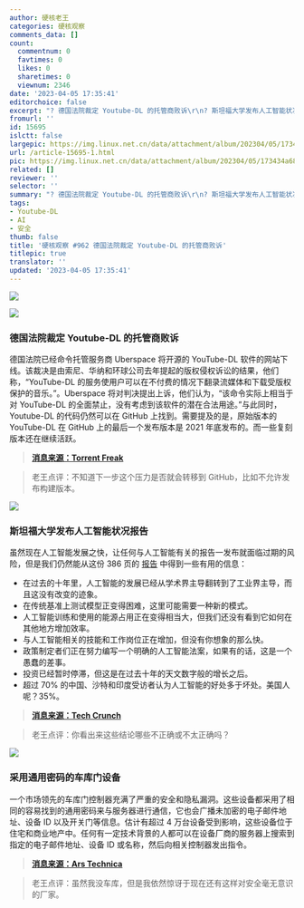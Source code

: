 ```yaml
---
author: 硬核老王
categories: 硬核观察
comments_data: []
count:
  commentnum: 0
  favtimes: 0
  likes: 0
  sharetimes: 0
  viewnum: 2346
date: '2023-04-05 17:35:41'
editorchoice: false
excerpt: "? 德国法院裁定 Youtube-DL 的托管商败诉\r\n? 斯坦福大学发布人工智能状况报告\r\n? 采用通用密码的车库门设备\r\n» \r\n»"
fromurl: ''
id: 15695
islctt: false
largepic: https://img.linux.net.cn/data/attachment/album/202304/05/173434a68vdvwdun1b6edw.jpg
url: /article-15695-1.html
pic: https://img.linux.net.cn/data/attachment/album/202304/05/173434a68vdvwdun1b6edw.jpg.thumb.jpg
related: []
reviewer: ''
selector: ''
summary: "? 德国法院裁定 Youtube-DL 的托管商败诉\r\n? 斯坦福大学发布人工智能状况报告\r\n? 采用通用密码的车库门设备\r\n» \r\n»"
tags:
- Youtube-DL
- AI
- 安全
thumb: false
title: '硬核观察 #962 德国法院裁定 Youtube-DL 的托管商败诉'
titlepic: true
translator: ''
updated: '2023-04-05 17:35:41'
---
```


![](https://img.linux.net.cn/data/attachment/album/202304/05/173434a68vdvwdun1b6edw.jpg)


![](https://img.linux.net.cn/data/attachment/album/202304/05/173444zz91y59b253jv9v2.jpg)


### 德国法院裁定 Youtube-DL 的托管商败诉


德国法院已经命令托管服务商 Uberspace 将开源的 YouTube-DL 软件的网站下线。该裁决是由索尼、华纳和环球公司去年提起的版权侵权诉讼的结果，他们称，“YouTube-DL 的服务使用户可以在不付费的情况下翻录流媒体和下载受版权保护的音乐。”。Uberspace 将对判决提出上诉，他们认为，“该命令实际上相当于对 YouTube-DL 的全面禁止，没有考虑到该软件的潜在合法用途。”与此同时，Youtube-DL 的代码仍然可以在 GitHub 上找到。需要提及的是，原始版本的 YouTube-DL 在 GitHub 上的最后一个发布版本是 2021 年底发布的。而一些复刻版本还在继续活跃。



> 
> **[消息来源：Torrent Freak](https://torrentfreak.com/music-labels-win-legal-battle-against-youtube-dls-hosting-provider-230404/)**
> 
> 
> 



> 
> 老王点评：不知道下一步这个压力是否就会转移到 GitHub，比如不允许发布构建版本。
> 
> 
> 


![](https://img.linux.net.cn/data/attachment/album/202304/05/173455cvwwdjjej0v20ddl.jpg)


### 斯坦福大学发布人工智能状况报告


虽然现在人工智能发展之快，让任何与人工智能有关的报告一发布就面临过期的风险，但是我们仍然能从这份 386 页的 [报告](https://aiindex.stanford.edu/wp-content/uploads/2023/04/HAI_AI-Index_Report_2023.pdf) 中得到一些有用的信息：


* 在过去的十年里，人工智能的发展已经从学术界主导翻转到了工业界主导，而且这没有改变的迹象。
* 在传统基准上测试模型正变得困难，这里可能需要一种新的模式。
* 人工智能训练和使用的能源占用正在变得相当大，但我们还没有看到它如何在其他地方增加效率。
* 与人工智能相关的技能和工作岗位正在增加，但没有你想象的那么快。
* 政策制定者们正在努力编写一个明确的人工智能法案，如果有的话，这是一个愚蠢的差事。
* 投资已经暂时停滞，但这是在过去十年的天文数字般的增长之后。
* 超过 70% 的中国、沙特和印度受访者认为人工智能的好处多于坏处。美国人呢？35%。



> 
> **[消息来源：Tech Crunch](https://techcrunch.com/2023/04/04/the-takeaways-from-stanfords-386-page-report-on-the-state-of-ai/)**
> 
> 
> 



> 
> 老王点评：你看出来这些结论哪些不正确或不太正确吗？
> 
> 
> 


![](https://img.linux.net.cn/data/attachment/album/202304/05/173509iuyd53joxyad14yx.jpg)


### 采用通用密码的车库门设备


一个市场领先的车库门控制器充满了严重的安全和隐私漏洞。这些设备都采用了相同的容易找到的通用密码来与服务器进行通信，它也会广播未加密的电子邮件地址、设备 ID 以及开关门等信息。估计有超过 4 万台设备受到影响，这些设备位于住宅和商业地产中。任何有一定技术背景的人都可以在设备厂商的服务器上搜索到指定的电子邮件地址、设备 ID 或名称，然后向相关控制器发出指令。



> 
> **[消息来源：Ars Technica](https://arstechnica.com/information-technology/2023/04/open-garage-doors-anywhere-in-the-world-by-exploiting-this-smart-device/)**
> 
> 
> 



> 
> 老王点评：虽然我没车库，但是我依然惊讶于现在还有这样对安全毫无意识的厂家。
> 
> 
>